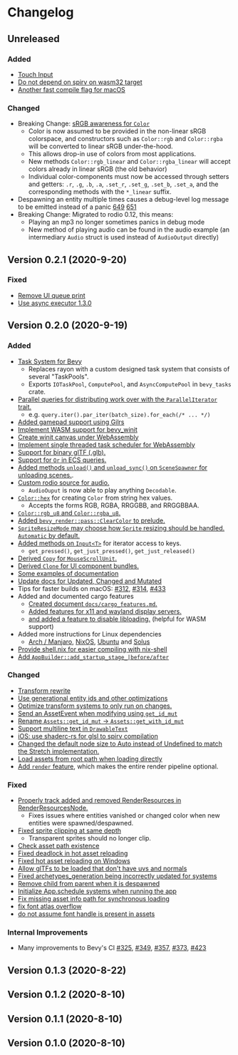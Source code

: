 # Changelog

## Unreleased

### Added
- [Touch Input][696]
- [Do not depend on spirv on wasm32 target][689]
- [Another fast compile flag for macOS][552]

### Changed

- Breaking Change: [sRGB awareness for `Color`][616]
  - Color is now assumed to be provided in the non-linear sRGB colorspace, and constructors such as `Color::rgb` and `Color::rgba` will be converted to linear sRGB under-the-hood.
  - This allows drop-in use of colors from most applications.
  - New methods `Color::rgb_linear` and `Color::rgba_linear` will accept colors already in linear sRGB (the old behavior)
  - Individual color-components must now be accessed through setters and getters: `.r`, `.g`, `.b`, `.a`, `.set_r`, `.set_g`, `.set_b`, `.set_a`, and the corresponding methods with the `*_linear` suffix.
- Despawning an entity multiple times causes a debug-level log message to be emitted instead of a panic [649] [651]
- Breaking Change: Migrated to rodio 0.12, this means:
  - Playing an mp3 no longer sometimes panics in debug mode
  - New method of playing audio can be found in the audio example (an intermediary `Audio` struct is used instead of `AudioOutput` directly)

[696]: https://github.com/bevyengine/bevy/pull/696
[689]: https://github.com/bevyengine/bevy/pull/689
[552]: https://github.com/bevyengine/bevy/pull/552
[616]: https://github.com/bevyengine/bevy/pull/616
[649]: https://github.com/bevyengine/bevy/pull/649
[651]: https://github.com/bevyengine/bevy/pull/651


## Version 0.2.1 (2020-9-20)

### Fixed

- [Remove UI queue print][521]
- [Use async executor 1.3.0][526]

[521]: [https://github.com/bevyengine/bevy/pull/521]
[526]: [https://github.com/bevyengine/bevy/pull/526]

## Version 0.2.0 (2020-9-19)

### Added

- [Task System for Bevy][384]
  - Replaces rayon with a custom designed task system that consists of several "TaskPools".
  - Exports `IOTaskPool`, `ComputePool`, and `AsyncComputePool` in `bevy_tasks` crate.
- [Parallel queries for distributing work over with the `ParallelIterator` trait.][292]
  - e.g. `query.iter().par_iter(batch_size).for_each(/* ... */)`
- [Added gamepad support using Gilrs][280]
- [Implement WASM support for bevy_winit][503]
- [Create winit canvas under WebAssembly][506]
- [Implement single threaded task scheduler for WebAssembly][496]
- [Support for binary glTF (.glb).][271]
- [Support for `Or` in ECS queries.][358]
- [Added methods `unload()` and `unload_sync()` on `SceneSpawner` for unloading scenes.][339].
- [Custom rodio source for audio.][145]
  - `AudioOuput` is now able to play anything `Decodable`.
- [`Color::hex`][362] for creating `Color` from string hex values.
  - Accepts the forms RGB, RGBA, RRGGBB, and RRGGBBAA.
- [`Color::rgb_u8` and `Color::rgba_u8`.][381]
- [Added `bevy_render::pass::ClearColor` to prelude.][396]
- [`SpriteResizeMode` may choose how `Sprite` resizing should be handled. `Automatic` by default.][430]
- [Added methods on `Input<T>`][428] for iterator access to keys.
  - `get_pressed()`, `get_just_pressed()`, `get_just_released()`
- [Derived `Copy` for `MouseScrollUnit`.][270]
- [Derived `Clone` for UI component bundles.][390]
- [Some examples of documentation][338]
- [Update docs for Updated, Changed and Mutated][451]
- Tips for faster builds on macOS: [#312][312], [#314][314], [#433][433]
- Added and documented cargo features
  - [Created document `docs/cargo_features.md`.][249]
  - [Added features for x11 and wayland display servers.][249]
  - [and added a feature to disable libloading.][363] (helpful for WASM support)
- Added more instructions for Linux dependencies
  - [Arch / Manjaro][275], [NixOS][290], [Ubuntu][463] and [Solus][331]
- [Provide shell.nix for easier compiling with nix-shell][491]
- [Add `AppBuilder::add_startup_stage_|before/after`][505]

### Changed

- [Transform rewrite][374]
- [Use generational entity ids and other optimizations][504]
- [Optimize transform systems to only run on changes.][417]
- [Send an AssetEvent when modifying using `get_id_mut`][323]
- [Rename `Assets::get_id_mut` -> `Assets::get_with_id_mut`][332]
- [Support multiline text in `DrawableText`][183]
- [iOS: use shaderc-rs for glsl to spirv compilation][324]
- [Changed the default node size to Auto instead of Undefined to match the Stretch implementation.][304]
- [Load assets from root path when loading directly][478]
- [Add `render` feature][485], which makes the entire render pipeline optional.

### Fixed

- [Properly track added and removed RenderResources in RenderResourcesNode.][361]
  - Fixes issues where entities vanished or changed color when new entities were spawned/despawned.
- [Fixed sprite clipping at same depth][385]
  - Transparent sprites should no longer clip.
- [Check asset path existence][345]
- [Fixed deadlock in hot asset reloading][376]
- [Fixed hot asset reloading on Windows][394]
- [Allow glTFs to be loaded that don't have uvs and normals][406]
- [Fixed archetypes_generation being incorrectly updated for systems][383]
- [Remove child from parent when it is despawned][386]
- [Initialize App.schedule systems when running the app][444]
- [Fix missing asset info path for synchronous loading][486]
- [fix font atlas overflow][495]
- [do not assume font handle is present in assets][490]

### Internal Improvements
- Many improvements to Bevy's CI [#325][325], [#349][349], [#357][357], [#373][373], [#423][423]

[145]: https://github.com/bevyengine/bevy/pull/145
[183]: https://github.com/bevyengine/bevy/pull/183
[249]: https://github.com/bevyengine/bevy/pull/249
[270]: https://github.com/bevyengine/bevy/pull/270
[271]: https://github.com/bevyengine/bevy/pull/271
[275]: https://github.com/bevyengine/bevy/pull/275
[280]: https://github.com/bevyengine/bevy/pull/280
[290]: https://github.com/bevyengine/bevy/pull/290
[292]: https://github.com/bevyengine/bevy/pull/292
[304]: https://github.com/bevyengine/bevy/pull/304
[312]: https://github.com/bevyengine/bevy/pull/312
[314]: https://github.com/bevyengine/bevy/pull/314
[323]: https://github.com/bevyengine/bevy/pull/323
[324]: https://github.com/bevyengine/bevy/pull/324
[325]: https://github.com/bevyengine/bevy/pull/325
[331]: https://github.com/bevyengine/bevy/pull/331
[332]: https://github.com/bevyengine/bevy/pull/332
[338]: https://github.com/bevyengine/bevy/pull/332
[345]: https://github.com/bevyengine/bevy/pull/345
[349]: https://github.com/bevyengine/bevy/pull/349
[357]: https://github.com/bevyengine/bevy/pull/357
[358]: https://github.com/bevyengine/bevy/pull/358
[361]: https://github.com/bevyengine/bevy/pull/361
[362]: https://github.com/bevyengine/bevy/pull/362
[363]: https://github.com/bevyengine/bevy/pull/363
[373]: https://github.com/bevyengine/bevy/pull/373
[374]: https://github.com/bevyengine/bevy/pull/374
[376]: https://github.com/bevyengine/bevy/pull/376
[381]: https://github.com/bevyengine/bevy/pull/381
[383]: https://github.com/bevyengine/bevy/pull/383
[384]: https://github.com/bevyengine/bevy/pull/384
[385]: https://github.com/bevyengine/bevy/pull/385
[386]: https://github.com/bevyengine/bevy/pull/386
[390]: https://github.com/bevyengine/bevy/pull/390
[394]: https://github.com/bevyengine/bevy/pull/394
[396]: https://github.com/bevyengine/bevy/pull/396
[339]: https://github.com/bevyengine/bevy/pull/339
[406]: https://github.com/bevyengine/bevy/pull/406
[417]: https://github.com/bevyengine/bevy/pull/417
[423]: https://github.com/bevyengine/bevy/pull/423
[428]: https://github.com/bevyengine/bevy/pull/428
[430]: https://github.com/bevyengine/bevy/pull/430
[433]: https://github.com/bevyengine/bevy/pull/433
[444]: https://github.com/bevyengine/bevy/pull/444
[451]: https://github.com/bevyengine/bevy/pull/451
[463]: https://github.com/bevyengine/bevy/pull/463
[478]: https://github.com/bevyengine/bevy/pull/478
[485]: https://github.com/bevyengine/bevy/pull/485
[486]: https://github.com/bevyengine/bevy/pull/486
[490]: https://github.com/bevyengine/bevy/pull/490
[491]: https://github.com/bevyengine/bevy/pull/491
[495]: https://github.com/bevyengine/bevy/pull/495
[496]: https://github.com/bevyengine/bevy/pull/496
[503]: https://github.com/bevyengine/bevy/pull/503
[504]: https://github.com/bevyengine/bevy/pull/504
[505]: https://github.com/bevyengine/bevy/pull/505
[506]: https://github.com/bevyengine/bevy/pull/506

## Version 0.1.3 (2020-8-22)

## Version 0.1.2 (2020-8-10)

## Version 0.1.1 (2020-8-10)

## Version 0.1.0 (2020-8-10)
